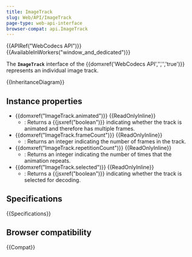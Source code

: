 ```yaml
---
title: ImageTrack
slug: Web/API/ImageTrack
page-type: web-api-interface
browser-compat: api.ImageTrack
---
```


{{APIRef("WebCodecs API")}}{{AvailableInWorkers("window_and_dedicated")}}

The **`ImageTrack`** interface of the {{domxref('WebCodecs API','','','true')}} represents an individual image track.

{{InheritanceDiagram}}

## Instance properties

- {{domxref("ImageTrack.animated")}} {{ReadOnlyInline}}
  - : Returns a {{jsxref("boolean")}} indicating whether the track is animated and therefore has multiple frames.
- {{domxref("ImageTrack.frameCount")}} {{ReadOnlyInline}}
  - : Returns an integer indicating the number of frames in the track.
- {{domxref("ImageTrack.repetitionCount")}} {{ReadOnlyInline}}
  - : Returns an integer indicating the number of times that the animation repeats.
- {{domxref("ImageTrack.selected")}} {{ReadOnlyInline}}
  - : Returns a {{jsxref("boolean")}} indicating whether the track is selected for decoding.

## Specifications

{{Specifications}}

## Browser compatibility

{{Compat}}
